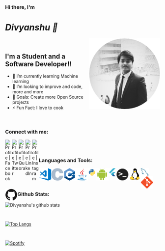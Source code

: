<br />


### Hi there, I'm 



   # <em>Divyanshu 🧠</em>
   

<img align='right' src="https://github.com/deadshot674gam/INT404/blob/master/playstore.png" width="230">
<!--<img align='right' src="https://media.giphy.com/media/M9gbBd9nbDrOTu1Mqx/giphy.gif" width="230">-->
<br />

## I'm a Student and a Software Developer!!

- 🌱 I’m currently learning Machine learning
- 👯 I’m looking to improve and code, more and more
- 🥅 Goals: Create more Open Source projects
- ⚡ Fun Fact: I love to cook 

<br />


### Connect with me:

[<img align="left" alt="Profile | Facebook" width="22px" src="https://cdn.jsdelivr.net/npm/simple-icons@v3/icons/facebook.svg" />](https://www.facebook.com/your.father.674/)
[<img align="left" alt="Profile | Twitter" width="22px" src="https://cdn.jsdelivr.net/npm/simple-icons@v3/icons/twitter.svg" />](https://twitter.com/divyanshu900674)

[<img align="left" alt="Profile | Quora" width="22px" src="https://cdn.jsdelivr.net/npm/simple-icons@3.12.1/icons/stackoverflow.svg" />](https://stackoverflow.com/users/14432259/divyanshu-tiwari)
[<img align="left" alt="Profile | LinkedIn" width="22px" src="https://cdn.jsdelivr.net/npm/simple-icons@v3/icons/linkedin.svg" />](https://www.linkedin.com/in/divyanshu-tiwari-a9470816b/)
[<img align="left" alt="Profile | Instagram" width="22px" src="https://cdn.jsdelivr.net/npm/simple-icons@v3/icons/instagram.svg" />](https://www.instagram.com/tiwari______/)

<br />
<br />

### Languages and Tools:

[<img align="left" alt="Visual Studio Code" width="40px" src="https://raw.githubusercontent.com/github/explore/80688e429a7d4ef2fca1e82350fe8e3517d3494d/topics/visual-studio-code/visual-studio-code.png" />]()
[<img align="left" alt="C" width="40px" src="https://raw.githubusercontent.com/devicons/devicon/master/icons/c/c-original.svg" />]()
[<img align="left" alt="C++" width="40px" src="https://raw.githubusercontent.com/devicons/devicon/master/icons/cplusplus/cplusplus-original.svg" />]()
[<img align="left" alt="Java" width="40px" src="https://raw.githubusercontent.com/devicons/devicon/master/icons/java/java-original.svg" />]()
[<img align="left" alt="Python" width="26px" src="https://raw.githubusercontent.com/devicons/devicon/master/icons/python/python-original.svg" />]()
[<img align="left" alt="Android Development" width="40px" src="https://raw.githubusercontent.com/devicons/devicon/master/icons/android/android-original.svg" />]()
[<img align="left" alt="Flutter" width="26px" src="https://raw.githubusercontent.com/devicons/devicon/master/icons/flutter/flutter-original.svg" />]()
[<img align="left" alt="Terminal" width="40px" src="https://raw.githubusercontent.com/github/explore/80688e429a7d4ef2fca1e82350fe8e3517d3494d/topics/terminal/terminal.png" />]()
[<img align="left" alt="Linux" width="40px" src="https://raw.githubusercontent.com/devicons/devicon/master/icons/linux/linux-original.svg" />]()
[<img align="left" alt="MySQL" width="26px" src="https://raw.githubusercontent.com/devicons/devicon/master/icons/mysql/mysql-original.svg" />]()
[<img align="left" alt="Git" width="40px" src="https://raw.githubusercontent.com/devicons/devicon/master/icons/git/git-original.svg" />]()
[<img align="left" alt="GitHub" width="40px" src="https://raw.githubusercontent.com/devicons/devicon/master/icons/github/github-original.svg" />]()


<br />
<br />
<br />


### Github Stats:


![Divyanshu's github stats](https://github-readme-stats.vercel.app/api?username=deadshot674gam&show_icons=true&theme=dracula&count_private=true)


<br />

[![Top Langs](https://github-readme-stats.vercel.app/api/top-langs/?username=deadshot674gam&theme=dracula&count_private=true)](https://github.com/deadshot674gam/github-readme-stats) 

<br />

[![Spotify](https://readme-spotify-na8wjpz62.vercel.app/api/spotify-playing)](https://open.spotify.com/user/31ruybw2b6d5ynswe7wsj4w5vaqe)

